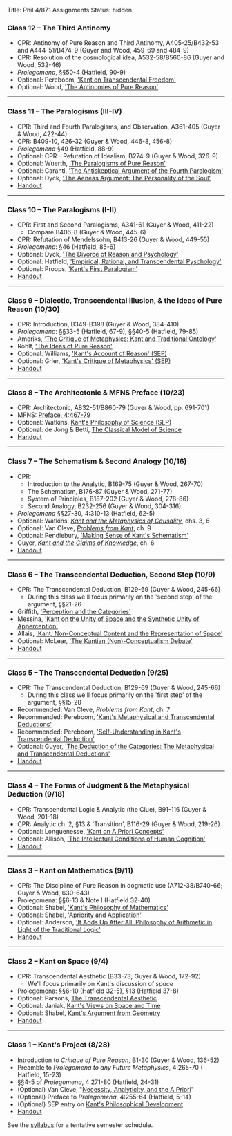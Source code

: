 Title: Phil 4/871 Assignments
Status: hidden


### Class 12 – The Third Antinomy ###

- CPR: Antinomy of Pure Reason and Third Antinomy, A405-25/B432-53 and 
  A444-51/B474-9 (Guyer and Wood, 459-69 and 484-9)
- CPR: Resolution of the cosmological idea, A532-58/B560-86 (Guyer and Wood, 
  532-46)
- *Prolegomena*, §§50-4 (Hatfield, 90-9)
- Optional: Pereboom, ['Kant on Transcendental Freedom'](https://www.dropbox.com/s/5i3pofvwannostk/pereboom2006b.pdf?dl=0)
- Optional: Wood, ['The Antinomies of Pure Reason'](https://www.dropbox.com/s/o0zmd55l52dxq7w/Guyer%202010%20The%20Antinomies%20of%20Pure%20Reason.pdf?dl=0)

---

### Class 11 – The Paralogisms (III-IV) ###

- CPR: Third and Fourth Paralogisms, and Observation, A361-405 (Guyer & Wood, 422-44)
- CPR: B409-10, 426-32 (Guyer & Wood, 446-8, 456-8)
- *Prolegomena* §49 (Hatfield, 88-9)
- Optional: CPR - Refutation of Idealism, B274-9 (Guyer & Wood, 326-9)
- Optional: Wuerth, ['The Paralogisms of Pure Reason'](https://www.dropbox.com/s/npcf7x15ep2r7j7/wuerth2010.pdf?dl=0)
- Optional: Caranti, ['The Antiskeptical Argument of the Fourth Paralogism'](|filename|/pdfs/871kant/caranti2007_ch.4.pdf)
- Optional: Dyck, ['The Aeneas Argument: The Personality of the Soul'](|filename|/pdfs/871kant/dyck2010.pdf)
- [Handout](|filename|/pdfs/871kant/11_KantRP2.pdf)

---

### Class 10 – The Paralogisms (I-II) ###

- CPR: First and Second Paralogisms, A341-61 (Guyer & Wood, 411-22)
  + Compare B406-8 (Guyer & Wood, 445-6)
- CPR: Refutation of Mendelssohn, B413-26 (Guyer & Wood, 449-55)
- *Prolegomena*: §46 (Hatfield, 85-6)
- Optional: Dyck, ['The Divorce of Reason and Psychology'](https://www.dropbox.com/s/ixfbmaj8it5xyb5/dyck2009.pdf?dl=0)
- Optional: Hatfield, ['Empirical, Rational, and Transcendental Pyschology'](https://www.dropbox.com/s/gr8i47ihgvdkfel/hatfield1992.pdf?dl=0)
- Optional: Proops, ['Kant's First Paralogism'](https://www.dropbox.com/s/ps6r04la4tvt9hr/proops2010.pdf?dl=0)
- [Handout](|filename|/pdfs/871kant/10_KantRP1.pdf)

---

### Class 9 – Dialectic, Transcendental Illusion, & the Ideas of Pure Reason (10/30)

- CPR: Introduction, B349-B398 (Guyer & Wood, 384-410)
- *Prolegomena*: §§33-5 (Hatfield, 67-9), §§40-5 (Hatfield, 79-85)
- Ameriks, ['The Critique of Metaphysics: Kant and Traditional Ontology'](https://www.dropbox.com/s/uva8t1ssufbz35k/ameriks1992.pdf?dl=0)
- Rohlf, ['The Ideas of Pure Reason'](https://www.dropbox.com/s/lblcrj0k4rzpxjs/rohlf2010.pdf?dl=0)
- Optional: Williams, ['Kant's Account of Reason' (SEP)](http://plato.stanford.edu/entries/kant-reason/)
- Optional: Grier, ['Kant's Critique of Metaphysics' (SEP)](http://plato.stanford.edu/entries/kant-metaphysics/)
- [Handout](|filename|/pdfs/871kant/9_KantDialectic.pdf)

---

### Class 8 – The Architectonic & MFNS Preface (10/23) ###

- CPR: Architectonic, A832-51/B860-79 (Guyer & Wood, pp. 691-701)
- MFNS: [Preface, 4:467-79](|filename|/pdfs/871kant/MFNS_Preface.pdf)
- Optional: Watkins, [Kant's Philosophy of Science (SEP)](http://plato.stanford.edu/entries/kant-science/)
- Optional: de Jong & Betti, [The Classical Model of Science](https://www.dropbox.com/s/z1va212ofakopnl/de%20jong2010.pdf?dl=0)
- [Handout](|filename|/pdfs/871kant/8_KantArchitectonic.pdf)

---

### Class 7 – The Schematism & Second Analogy (10/16)
 
- CPR: 
    + Introduction to the Analytic, B169-75 (Guyer & Wood, 267-70)
    + The Schematism, B176-87 (Guyer & Wood, 271-77)
    + System of Principles, B187-202 (Guyer & Wood, 278-86)
    + Second Analogy, B232-256 (Guyer & Wood, 304-316)
- *Prolegomena* §§27-30, 4:310-13 (Hatfield, 62-5)
- Optional: Watkins, [*Kant and the Metaphysics of Causality*](https://www.dropbox.com/s/n46hz0hv95sk41k/watkins2005.pdf?dl=0), chs. 3, 6
- Optional: Van Cleve, [*Problems from Kant*](https://www.dropbox.com/s/afskaiurw2gu086/van%20cleve1999.pdf), ch. 9
- Optional: Pendlebury, ['Making Sense of Kant's Schematism'](https://www.dropbox.com/s/8i48n6pz1j4cnpc/pendlebury1995.pdf?dl=0)
- Guyer, [*Kant and the Claims of Knowledge*](https://www.dropbox.com/s/wmt4ulo1mo4byoh/guyer1987.pdf?dl=0), ch. 6
- [Handout](|filename|/pdfs/871kant/7_KantSchematismCausation.pdf)

---

### Class 6 – The Transcendental Deduction, Second Step (10/9) ###

- CPR: The Transcendental Deduction, B129-69 (Guyer & Wood, 245-66)
    + During this class we'll focus primarily on the 'second step' of the
      argument, §§21-26
- Griffith, ['Perception and the Categories'](https://www.dropbox.com/s/lrnvxshiw9eee54/griffith2012.pdf?dl=0)
- Messina, ['Kant on the Unity of Space and the Synthetic Unity of Apperception'](https://www.dropbox.com/s/k8lp17eeqq0v4mp/messina2014.pdf?dl=0)
- Allais, ['Kant, Non-Conceptual Content and the Representation of Space'](https://www.dropbox.com/s/m8koh16zdf6xd51/allais2009.pdf?dl=0)
- Optional: McLear, ['The Kantian (Non)-Conceptualism Debate'](|filename|/pdfs/papers/KantConceptualism.pdf)
- [Handout](|filename|/pdfs/871kant/6_KantTDII.pdf)

---

### Class 5 – The Transcendental Deduction (9/25) ###

- CPR: The Transcendental Deduction, B129-69 (Guyer & Wood, 245-66)
    + During this class we'll focus primarily on the 'first step' of the
      argument, §§15-20
- Recommended: Van Cleve, *Problems from Kant*, ch. 7 
- Recommended: Pereboom, ['Kant's Metaphysical and Transcendental Deductions'](https://www.dropbox.com/s/bn49z2qpffkq5uv/pereboom2006.pdf?dl=0)
- Recommended: Pereboom, ['Self-Understanding in Kant's Transcendental Deduction'](https://www.dropbox.com/s/e8c8jq3e380a3hb/pereboom1995.pdf?dl=0)
- Optional: Guyer, ['The Deduction of the Categories: The Metaphysical and Transcendental Deductions'](https://www.dropbox.com/s/fu32owtdal7ldx9/guyer2010a.pdf?dl=0)
- [Handout]( |filename|/pdfs/871kant/5_KantTDI.pdf )

---

### Class 4 – The Forms of Judgment & the Metaphysical Deduction (9/18) ###

- CPR: Transcendental Logic & Analytic (the Clue), B91-116 (Guyer & Wood, 201-18)
- CPR: Analytic ch. 2, §13 & 'Transition', B116-29 (Guyer & Wood, 219-26)
- Optional: Longuenesse, ['Kant on A Priori Concepts']( |filename|/pdfs/871kant/longuenesseMD.pdf)
- Optional: Allison, ['The Intellectual Conditions of Human Cognition']( |filename|/pdfs/871kant/AllisonMD.pdf)
- [Handout](|filename|/pdfs/871kant/4_KantMD.pdf)

---

### Class 3 – Kant on Mathematics (9/11)

- CPR: The Discipline of Pure Reason in dogmatic use (A712-38/B740-66; Guyer & Wood, 630-643)
- Prolegomena: §§6-13 & Note I (Hatfield 32-40)
- Optional: Shabel, ['Kant's Philosophy of Mathematics'](http://plato.stanford.edu/entries/kant-mathematics/)
- Optional: Shabel, ['Apriority and Application'](https://www.dropbox.com/s/c0bm4u2x8kggrt2/shabel2005.pdf?dl=0)
- Optional: Anderson, ['It Adds Up After All: Philosophy of Arithmetic in Light of the Traditional Logic'](https://www.dropbox.com/s/10ufndmtlf60adw/anderson2004.pdf?dl=0)
- [Handout](|filename|/pdfs/871kant/3_KantMath.pdf)

---

### Class 2 – Kant on Space (9/4) ###

- CPR: Transcendental Aesthetic (B33-73; Guyer & Wood, 172-92)
    + We'll focus primarily on Kant's discussion of *space*
- Prolegomena: §§6-10 (Hatfield 32-5), §13 (Hatfield 37-8)
- Optional: Parsons, [The Transcendental Aesthetic](https://www.dropbox.com/s/pqu2fhedpn22e3c/parsons1992.pdf?dl=0)
- Optional: Janiak, [Kant's Views on Space and Time](http://plato.stanford.edu/entries/kant-spacetime/)
- Optional: Shabel, [Kant's Argument from Geometry](https://www.dropbox.com/s/dgnpaacw4fez7ct/shabel2004.pdf?dl=0)
- [Handout](|filename|/pdfs/871kant/2_KantSpace.pdf)

---

### Class 1 – Kant's Project (8/28) ###

- Introduction to *Critique of Pure Reason*, B1-30 (Guyer & Wood, 136-52)
- Preamble to *Prolegomena to any Future Metaphysics*, 4:265-70 (
Hatfield, 15-23)
- §§4-5 of *Prolegomena*, 4:271-80 (Hatfield, 24-31)
- (Optional) Van Cleve, "[Necessity, Analyticity, and the A
  Priori](|filename|/pdfs/871kant/VanCleveNecessity.pdf)"
- (Optional) Preface to *Prolegomena*, 4:255-64 (Hatfield, 5-14)
- (Optional) SEP entry on [Kant's Philosophical Development](http://plato.stanford.edu/entries/kant-development/)
- [Handout](|filename|/pdfs/871kant/1_KantProject.pdf)

See the [syllabus](|filename|/pdfs/871kant/KantSyllabus.pdf) for a
tentative semester schedule. 

<!-- 

### Class 2 – Kant on Space (9/4) ###

- *CPR*: Transcendental Aesthetic, B33-46, B49-73 (G&W, 172-8, 182-92)
- (Recommended) Janiak, "[Kant's Views on Space and
  Time](http://plato.stanford.edu/archives/win2012/entries/kant-spacetime
/)"
- (Recommended) Van Cleve, "[The Ideality of Space: Incongruent Counterparts
  ](|filename|/pdfs/871kant/VanCleveCounterparts.pdf)"

### Class 3 – Kant on Mathematics (9/11) ###

- *CPR*: "The discipline of pure reason in dogmatic use" B741-66 (G&W 630-43)
- *Prolegomena*: §§6-13 & Note I, 4:280-88 (H 32-40)
- (Recommended) Shabel, "[Kant's Philosophy of Mathematics](|filename|/pdfs/
  871kant/shabel2006.pdf)"
- (Recommended) Shabel, "[Apriority and Application: Philosophy of Mathematics
  in the Modern Period](|filename|/pdfs/871kant/shabel2005)"

### Class 4 – The Categories: The Metaphysical Deduction (9/18) ###


### Class 5 – The Categories: The Transcendental Deduction I (9/25) ###


### Class 6 – The Categories: The Transcendental Deduction II (9/30) ###


### Class 7 – Schematism & the Second Analogy (10/9) ###


  -->
